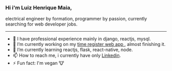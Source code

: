 ### Hi i'm Luiz Henrique Maia,

electrical engineer by formation, programmer by passion, currently searching for web developer jobs.

---
- :briefcase: I have professional experience mainly in django, reactjs, mysql.
- 🔭 I’m currently working on my <a href="https://github.com/luizhenriquemaia/time-register" target="_blank"> time register web app </a>, almost finishing it.
- 🌱 I’m currently learning reactjs, flask, react-native, node.
- 📫 How to reach me, i currently have only <a href="https://www.linkedin.com/in/luiz-henrique-maia/" target="_blank">Linkedin</a>.
- ⚡ Fun fact: I'm vegan :cow:


<!--
**luizhenriquemaia/luizhenriquemaia** is a ✨ _special_ ✨ repository because its `README.md` (this file) appears on your GitHub profile.

Here are some ideas to get you started:



- 🤔 I’m looking for help with ...
- 💬 Ask me about ...
- 😄 Pronouns: ...
- ⚡ Fun fact: ...
-->
